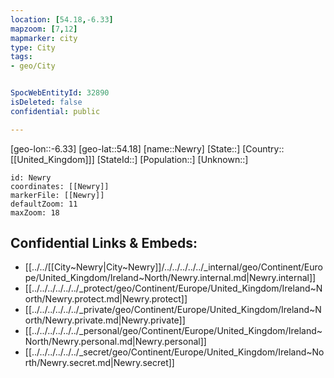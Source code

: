 ```yaml
---
location: [54.18,-6.33]
mapzoom: [7,12] 
mapmarker: city 
type: City
tags:
- geo/City


SpocWebEntityId: 32890
isDeleted: false
confidential: public

---
```

[geo-lon::-6.33]
[geo-lat::54.18]
[name::Newry]
[State::]
[Country::[[United_Kingdom]]]
[StateId::]
[Population::]
[Unknown::]


```leaflet
id: Newry
coordinates: [[Newry]]
markerFile: [[Newry]]
defaultZoom: 11 
maxZoom: 18
```


## Confidential Links & Embeds: 
- [[../../[[City~Newry|City~Newry]]/../../../../../_internal/geo/Continent/Europe/United_Kingdom/Ireland~North/Newry.internal.md|Newry.internal]] 
- [[../../../../../../_protect/geo/Continent/Europe/United_Kingdom/Ireland~North/Newry.protect.md|Newry.protect]] 
- [[../../../../../../_private/geo/Continent/Europe/United_Kingdom/Ireland~North/Newry.private.md|Newry.private]] 
- [[../../../../../../_personal/geo/Continent/Europe/United_Kingdom/Ireland~North/Newry.personal.md|Newry.personal]] 
- [[../../../../../../_secret/geo/Continent/Europe/United_Kingdom/Ireland~North/Newry.secret.md|Newry.secret]] 
